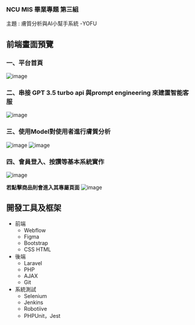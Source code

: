 ### NCU MIS 畢業專題 第三組

主題 : 膚質分析與AI小幫手系統 -YOFU

## 前端畫面預覽
### 一、平台首頁
![image](https://github.com/Y1YangLin/misProject/assets/83540570/660c20d8-3502-416e-99de-96b453b2dffc)

### 二、串接 GPT 3.5 turbo api 與prompt engineering 來建置智能客服
![image](https://github.com/Y1YangLin/misProject/assets/83540570/cb18b89c-ee98-451b-a394-d8c434e690a9)

### 三、使用Model對使用者進行膚質分析
![image](https://github.com/Y1YangLin/misProject/assets/83540570/c979ddef-30ee-43ca-a63d-0f7a146c1aac)
![image](https://github.com/Y1YangLin/misProject/assets/83540570/2fcddc71-b7b8-4212-9f1d-1dc59dc73407)

### 四、會員登入、按讚等基本系統實作
![image](https://github.com/Y1YangLin/misProject/assets/83540570/bb2fc01b-1e96-4cf0-abae-5f0a6c71180f)

**若點擊商品則會進入其專屬頁面**
![image](https://github.com/Y1YangLin/misProject/assets/83540570/0606dd6a-265b-4fb8-8f6d-f56fe1f792d1)

## 開發工具及框架
* 前端
    * Webflow
    * Figma
    * Bootstrap
    * CSS HTML 
* 後端
    * Laravel
    * PHP
    * AJAX
    * Git
* 系統測試
    * Selenium
    * Jenkins
    * Robotiive
    * PHPUnit，Jest

